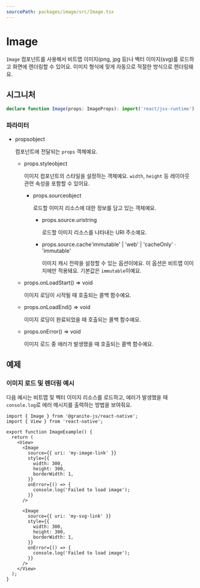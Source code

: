 ```yaml
---
sourcePath: packages/image/src/Image.tsx
---
```


# Image

`Image` 컴포넌트를 사용해서 비트맵 이미지(png, jpg 등)나 벡터 이미지(svg)를 로드하고 화면에 렌더링할 수 있어요. 이미지 형식에 맞게 자동으로 적절한 방식으로 렌더링돼요.

## 시그니처

```typescript
declare function Image(props: ImageProps): import('react/jsx-runtime').JSX.Element;
```

### 파라미터

<ul class="post-parameters-ul">
  <li class="post-parameters-li post-parameters-li-root">
    <span class="post-parameters--name">props</span><span class="post-parameters--type">object</span>
    <br />
    <p class="post-parameters--description">컴포넌트에 전달되는 <code>props</code> 객체예요.</p>
    <ul class="post-parameters-ul">
      <li class="post-parameters-li">
        <span class="post-parameters--name">props.style</span><span class="post-parameters--type">object</span>
        <br />
        <p class="post-parameters--description">이미지 컴포넌트의 스타일을 설정하는 객체예요. <code>width</code>, <code>height</code> 등 레이아웃 관련 속성을 포함할 수 있어요.</p>
      </li>
      <ul class="post-parameters-ul">
        <li class="post-parameters-li">
          <span class="post-parameters--name">props.source</span><span class="post-parameters--type">object</span>
          <br />
          <p class="post-parameters--description">로드할 이미지 리소스에 대한 정보를 담고 있는 객체예요.</p>
          <ul class="post-parameters-ul">
            <li class="post-parameters-li">
              <span class="post-parameters--name">props.source.uri</span><span class="post-parameters--type">string</span>
              <br />
              <p class="post-parameters--description">로드할 이미지 리소스를 나타내는 URI 주소예요.</p>
            </li>
            <li class="post-parameters-li">
              <span class="post-parameters--name">props.source.cache</span><span class="post-parameters--type">&#39;immutable&#39; | &#39;web&#39; | &#39;cacheOnly&#39;</span> · <span class="post-parameters--default">&#39;immutable&#39;</span>
              <br />
              <p class="post-parameters--description">이미지 캐시 전략을 설정할 수 있는 옵션이에요. 이 옵션은 비트맵 이미지에만 적용돼요. 기본값은 <code>immutable</code>이예요.</p>
            </li>
          </ul>
        </li>
      </ul>
      <li class="post-parameters-li">
        <span class="post-parameters--name">props.onLoadStart</span><span class="post-parameters--type">() =&gt; void</span>
        <br />
        <p class="post-parameters--description">이미지 로딩이 시작될 때 호출되는 콜백 함수예요.</p>
      </li>
      <li class="post-parameters-li">
        <span class="post-parameters--name">props.onLoadEnd</span><span class="post-parameters--type">() =&gt; void</span>
        <br />
        <p class="post-parameters--description">이미지 로딩이 완료되었을 때 호출되는 콜백 함수예요.</p>
      </li>
      <li class="post-parameters-li">
        <span class="post-parameters--name">props.onError</span><span class="post-parameters--type">() =&gt; void</span>
        <br />
        <p class="post-parameters--description">이미지 로드 중 에러가 발생했을 때 호출되는 콜백 함수예요.</p>
      </li>
    </ul>
  </li>
</ul>

## 예제

### 이미지 로드 및 렌더링 예시

다음 예시는 비트맵 및 벡터 이미지 리소스를 로드하고, 에러가 발생했을 때 `console.log`로 에러 메시지를 출력하는 방법을 보여줘요.

```tsx
import { Image } from '@granite-js/react-native';
import { View } from 'react-native';

export function ImageExample() {
  return (
    <View>
      <Image
        source={{ uri: 'my-image-link' }}
        style={{
          width: 300,
          height: 300,
          borderWidth: 1,
        }}
        onError={() => {
          console.log('Failed to load image');
        }}
      />

      <Image
        source={{ uri: 'my-svg-link' }}
        style={{
          width: 300,
          height: 300,
          borderWidth: 1,
        }}
        onError={() => {
          console.log('Failed to load image');
        }}
      />
    </View>
  );
}
```

